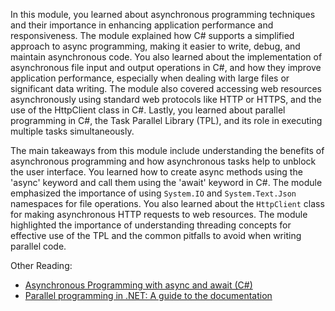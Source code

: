 In this module, you learned about asynchronous programming techniques and their importance in enhancing application performance and responsiveness. The module explained how C# supports a simplified approach to async programming, making it easier to write, debug, and maintain asynchronous code. You also learned about the implementation of asynchronous file input and output operations in C#, and how they improve application performance, especially when dealing with large files or significant data writing. The module also covered accessing web resources asynchronously using standard web protocols like HTTP or HTTPS, and the use of the HttpClient class in C#. Lastly, you learned about parallel programming in C#, the Task Parallel Library (TPL), and its role in executing multiple tasks simultaneously.

The main takeaways from this module include understanding the benefits of asynchronous programming and how asynchronous tasks help to unblock the user interface. You learned how to create async methods using the 'async' keyword and call them using the 'await' keyword in C#. The module emphasized the importance of using `System.IO` and `System.Text.Json` namespaces for file operations. You also learned about the `HttpClient` class for making asynchronous HTTP requests to web resources. The module highlighted the importance of understanding threading concepts for effective use of the TPL and the common pitfalls to avoid when writing parallel code.

Other Reading:

- [Asynchronous Programming with async and await (C#)](/dotnet/csharp/programming-guide/concepts/async/)
- [Parallel programming in .NET: A guide to the documentation](/dotnet/standard/parallel-programming/)
